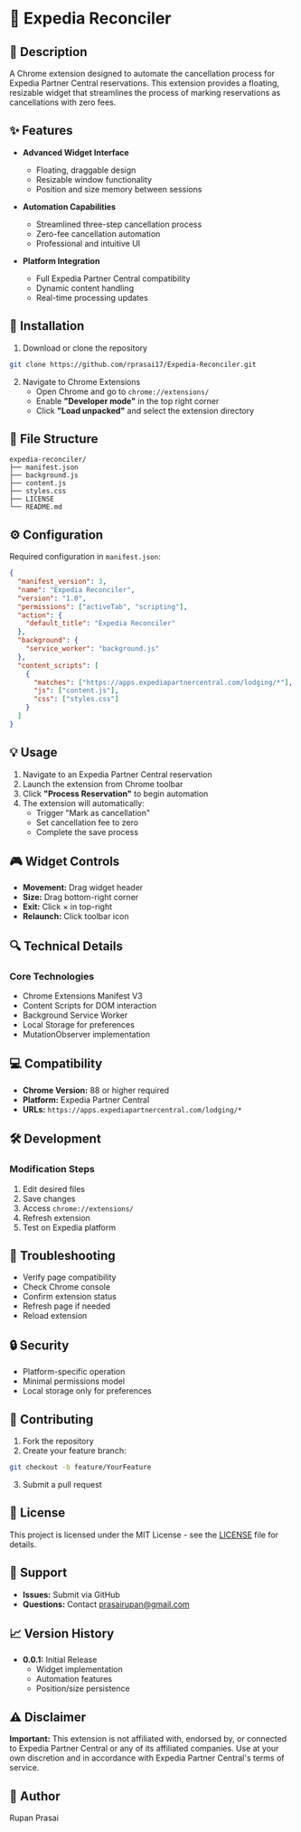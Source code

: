 # 🔄 Expedia Reconciler

## 📝 Description
A Chrome extension designed to automate the cancellation process for Expedia Partner Central reservations. This extension provides a floating, resizable widget that streamlines the process of marking reservations as cancellations with zero fees.

## ✨ Features
* **Advanced Widget Interface**
  * Floating, draggable design
  * Resizable window functionality
  * Position and size memory between sessions

* **Automation Capabilities**
  * Streamlined three-step cancellation process
  * Zero-fee cancellation automation
  * Professional and intuitive UI

* **Platform Integration**
  * Full Expedia Partner Central compatibility
  * Dynamic content handling
  * Real-time processing updates

## 🚀 Installation

1. Download or clone the repository
```bash
git clone https://github.com/rprasai17/Expedia-Reconciler.git
```

2. Navigate to Chrome Extensions
   * Open Chrome and go to `chrome://extensions/`
   * Enable **"Developer mode"** in the top right corner
   * Click **"Load unpacked"** and select the extension directory

## 📁 File Structure

```
expedia-reconciler/
├── manifest.json
├── background.js
├── content.js
├── styles.css
├── LICENSE
└── README.md
```

## ⚙️ Configuration

Required configuration in `manifest.json`:

```json
{
  "manifest_version": 3,
  "name": "Expedia Reconciler",
  "version": "1.0",
  "permissions": ["activeTab", "scripting"],
  "action": {
    "default_title": "Expedia Reconciler"
  },
  "background": {
    "service_worker": "background.js"
  },
  "content_scripts": [
    {
      "matches": ["https://apps.expediapartnercentral.com/lodging/*"],
      "js": ["content.js"],
      "css": ["styles.css"]
    }
  ]
}
```

## 💡 Usage

1. Navigate to an Expedia Partner Central reservation
2. Launch the extension from Chrome toolbar
3. Click **"Process Reservation"** to begin automation
4. The extension will automatically:
   * Trigger "Mark as cancellation"
   * Set cancellation fee to zero
   * Complete the save process

## 🎮 Widget Controls

* **Movement:** Drag widget header
* **Size:** Drag bottom-right corner
* **Exit:** Click × in top-right
* **Relaunch:** Click toolbar icon

## 🔍 Technical Details

### **Core Technologies**
* Chrome Extensions Manifest V3
* Content Scripts for DOM interaction
* Background Service Worker
* Local Storage for preferences
* MutationObserver implementation

## 💻 Compatibility

* **Chrome Version:** 88 or higher required
* **Platform:** Expedia Partner Central
* **URLs:** `https://apps.expediapartnercentral.com/lodging/*`

## 🛠️ Development

### Modification Steps
1. Edit desired files
2. Save changes
3. Access `chrome://extensions/`
4. Refresh extension
5. Test on Expedia platform

## 🐛 Troubleshooting

* Verify page compatibility
* Check Chrome console
* Confirm extension status
* Refresh page if needed
* Reload extension

## 🔒 Security

* Platform-specific operation
* Minimal permissions model
* Local storage only for preferences

## 🤝 Contributing

1. Fork the repository
2. Create your feature branch:
```bash
git checkout -b feature/YourFeature
```
3. Submit a pull request

## 📄 License

This project is licensed under the MIT License - see the [LICENSE](LICENSE) file for details.

## 💬 Support

* **Issues:** Submit via GitHub
* **Questions:** Contact prasairupan@gmail.com

## 📈 Version History

* **0.0.1:** Initial Release
  * Widget implementation
  * Automation features
  * Position/size persistence

## ⚠️ Disclaimer

**Important:** This extension is not affiliated with, endorsed by, or connected to Expedia Partner Central or any of its affiliated companies. Use at your own discretion and in accordance with Expedia Partner Central's terms of service.

## 👤 Author

Rupan Prasai